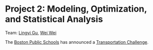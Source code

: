 # Project 2: Modeling, Optimization, and Statistical Analysis
Team: [Lingyi Gu][lyg], [Wei Wei][ww]

The [Boston Public Schools][bps] has announced a [Transportation Challenge][tc].

[lyg]: https://github.com/lingyigu
[ww]: https://github.com/wei0496
[bps]: http://www.bostonpublicschools.org/
[tc]: http://bostonpublicschools.org/transportationchallenge
